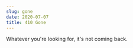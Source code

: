 ```yaml
---
slug: gone
date: 2020-07-07
title: 410 Gone
---
```


Whatever you're looking for, it's not coming back.
